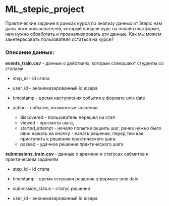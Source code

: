# ML_stepic_project
Практические задание в рамках курса по анализу данных  от Stepic
нам даны логи пользователей, который прошли курс на онлайн платформе, нам нужно обработать и проанализировать эти данные. Как мы можем заинтересовать пользователя остаться на курсе? 
### Описание данных:
**events_train.csv** - данные о действиях, которые совершают студенты со стэпами

* step_id - id стэпа

* user_id - анонимизированный id юзера

* timestamp - время наступления события в формате unix date

* action - событие, возможные значения:
    * discovered - пользователь перешел на стэп
    * viewed - просмотр шага,
    * started_attempt - начало попытки решить шаг, ранее нужно было явно нажать на кнопку - начать решение, перед тем как приступить к решению практического шага
    * passed - удачное решение практического шага
    
**submissions_train.csv** - данные о времени и статусах сабмитов к практическим заданиям

* step_id - id стэпа

* timestamp - время отправки решения в формате unix date

* submission_status - статус решения

* user_id - анонимизированный id юзера

